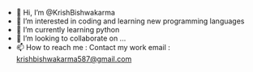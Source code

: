 - 👋 Hi, I’m @KrishBishwakarma
- 👀 I’m interested in coding and learning new programming languages
- 🌱 I’m currently learning python 
- 💞️ I’m looking to collaborate on ...
- 📫 How to reach me : Contact my work email : krishbishwakarma587@gmail.com

<!---
KrishBishwakarma/KrishBishwakarma is a ✨ special ✨ repository because its `README.md` (this file) appears on your GitHub profile.
You can click the Preview link to take a look at your changes.
--->
